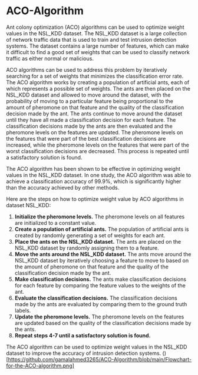 # ACO-Algorithm
Ant colony optimization (ACO) algorithms can be used to optimize weight values in the NSL_KDD dataset. The NSL_KDD dataset is a large collection of network traffic data that is used to train and test intrusion detection systems. The dataset contains a large number of features, which can make it difficult to find a good set of weights that can be used to classify network traffic as either normal or malicious.

ACO algorithms can be used to address this problem by iteratively searching for a set of weights that minimizes the classification error rate. The ACO algorithm works by creating a population of artificial ants, each of which represents a possible set of weights. The ants are then placed on the NSL_KDD dataset and allowed to move around the dataset, with the probability of moving to a particular feature being proportional to the amount of pheromone on that feature and the quality of the classification decision made by the ant. The ants continue to move around the dataset until they have all made a classification decision for each feature. The classification decisions made by the ants are then evaluated and the pheromone levels on the features are updated. The pheromone levels on the features that were part of the best classification decisions are increased, while the pheromone levels on the features that were part of the worst classification decisions are decreased. This process is repeated until a satisfactory solution is found.

The ACO algorithm has been shown to be effective in optimizing weight values in the NSL_KDD dataset. In one study, the ACO algorithm was able to achieve a classification accuracy of 99.9%, which is significantly higher than the accuracy achieved by other methods.

Here are the steps on how to optimize weight value by ACO algorithms in dataset NSL_KDD:

1. **Initialize the pheromone levels.** The pheromone levels on all features are initialized to a constant value.
2. **Create a population of artificial ants.** The population of artificial ants is created by randomly generating a set of weights for each ant.
3. **Place the ants on the NSL_KDD dataset.** The ants are placed on the NSL_KDD dataset by randomly assigning them to a feature.
4. **Move the ants around the NSL_KDD dataset.** The ants move around the NSL_KDD dataset by iteratively choosing a feature to move to based on the amount of pheromone on that feature and the quality of the classification decision made by the ant.
5. **Make classification decisions.** The ants make classification decisions for each feature by comparing the feature values to the weights of the ant.
6. **Evaluate the classification decisions.** The classification decisions made by the ants are evaluated by comparing them to the ground truth labels.
7. **Update the pheromone levels.** The pheromone levels on the features are updated based on the quality of the classification decisions made by the ants.
8. **Repeat steps 4-7 until a satisfactory solution is found.**

The ACO algorithm can be used to optimize weight values in the NSL_KDD dataset to improve the accuracy of intrusion detection systems.
()[https://github.com/gamalahmed3265/ACO-Algorithm/blob/main/Flowchart-for-the-ACO-algorithm.png]
